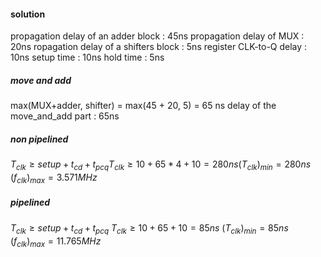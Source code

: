 #### solution

propagation delay of an adder block   : 45ns
propagation delay of MUX              : 20ns
ropagation delay of a shifters block  :  5ns
register CLK-to-Q delay               : 10ns
setup time                            : 10ns
hold time                             :  5ns


##### move and add
max(MUX+adder, shifter) = max(45 + 20, 5) = 65 ns
delay of the move_and_add part	          : 65ns


##### non pipelined
$T_{clk} \geq setup + t_{cd} + t_{pcq}​$
$T_{clk} \geq 10 + 65 * 4 + 10 = 280ns​$
$(T_{clk})_{min} = 280ns​$
$(f_{clk})_{max} = 3.571 MHz​$

##### pipelined
$T_{clk} \geq setup + t_{cd} + t_{pcq}$
$T_{clk} \geq 10 + 65 + 10 = 85ns$
$(T_{clk})_{min} = 85ns$
$(f_{clk})_{max} = 11.765 MHz​$
